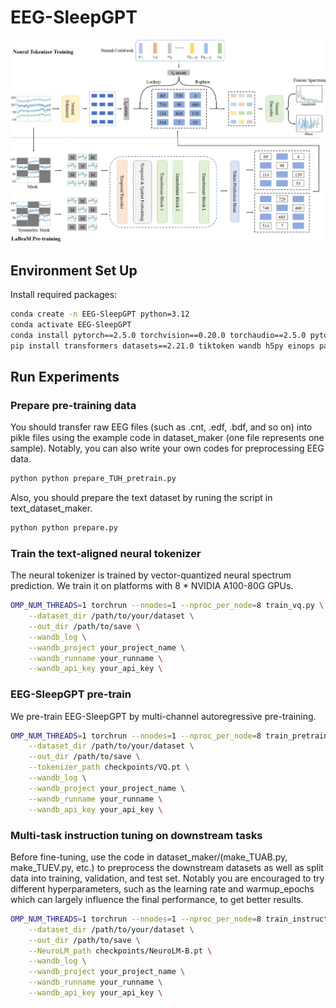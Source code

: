 # EEG-SleepGPT


![EEG-SleepGpt](image\EEG-SleepGpt.png)



## Environment Set Up

Install required packages:
```bash
conda create -n EEG-SleepGPT python=3.12
conda activate EEG-SleepGPT 
conda install pytorch==2.5.0 torchvision==0.20.0 torchaudio==2.5.0 pytorch-cuda=12.4 -c pytorch -c nvidia
pip install transformers datasets==2.21.0 tiktoken wandb h5py einops pandas scikit-learn
```
## Run Experiments
### Prepare pre-training data
You should transfer raw EEG files (such as .cnt, .edf, .bdf, and so on) into pikle files using the example code in dataset_maker (one file represents one sample). Notably, you can also write your own codes for preprocessing EEG data. 
```bash
python python prepare_TUH_pretrain.py
```
Also, you should prepare the text dataset by runing the script in text_dataset_maker.
```bash
python python prepare.py
```
### Train the text-aligned neural tokenizer
The neural tokenizer is trained by vector-quantized neural spectrum prediction. We train it on platforms with 8 * NVIDIA A100-80G GPUs.
```bash
OMP_NUM_THREADS=1 torchrun --nnodes=1 --nproc_per_node=8 train_vq.py \
    --dataset_dir /path/to/your/dataset \
    --out_dir /path/to/save \
    --wandb_log \
    --wandb_project your_project_name \
    --wandb_runname your_runname \
    --wandb_api_key your_api_key \
```
### EEG-SleepGPT pre-train
We pre-train EEG-SleepGPT by multi-channel autoregressive pre-training.
```bash
OMP_NUM_THREADS=1 torchrun --nnodes=1 --nproc_per_node=8 train_pretrain.py \
    --dataset_dir /path/to/your/dataset \
    --out_dir /path/to/save \
    --tokenizer_path checkpoints/VQ.pt \
    --wandb_log \
    --wandb_project your_project_name \
    --wandb_runname your_runname \
    --wandb_api_key your_api_key \
```
### Multi-task instruction tuning on downstream tasks
Before fine-tuning, use the code in dataset_maker/(make_TUAB.py, make_TUEV.py, etc.) to preprocess the downstream datasets as well as split data into training, validation, and test set. Notably you are encouraged to try different hyperparameters, such as the learning rate and warmup_epochs which can largely influence the final performance, to get better results.
```bash
OMP_NUM_THREADS=1 torchrun --nnodes=1 --nproc_per_node=8 train_instruction.py \
    --dataset_dir /path/to/your/dataset \
    --out_dir /path/to/save \
    --NeuroLM_path checkpoints/NeuroLM-B.pt \
    --wandb_log \
    --wandb_project your_project_name \
    --wandb_runname your_runname \
    --wandb_api_key your_api_key \
```

